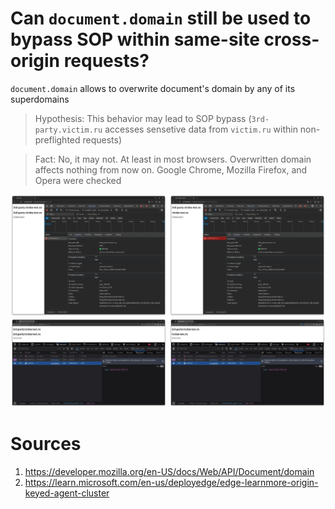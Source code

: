 # Can `document.domain` still be used to bypass SOP within same-site cross-origin requests?

`document.domain` allows to overwrite document's domain by any of its superdomains

> Hypothesis: This behavior may lead to SOP bypass (`3rd-party.victim.ru` accesses sensetive data from `victim.ru` within non-preflighted requests)

> Fact: No, it may not. At least in most browsers. Overwritten domain affects nothing from now on. Google Chrome, Mozilla Firefox, and Opera were checked

<div align="center">
    <img src="assets/chrome-try-steal.png" width="250" />
    <img src="assets/chrome-try-steal-impersonate.png" width="250" />
</div>

<div align="center">
    <img src="assets/firefox-try-steal.png" width="250" />
    <img src="assets/firefox-try-steal-impersonate.png" width="250" />
</div>

# Sources

1. https://developer.mozilla.org/en-US/docs/Web/API/Document/domain
2. https://learn.microsoft.com/en-us/deployedge/edge-learnmore-origin-keyed-agent-cluster

